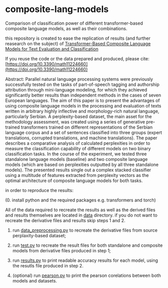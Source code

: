 # composite-lang-models
Comparison of classification power of different transformer-based composite language models, as well as their combinations.

this repository is created to ease the replication of results (and further reasearch on the subject) of
[Transformer-Based Composite Language Models for Text Evaluation and Classification](https://doi.org/10.3390/math11224660)

If you reuse the code or the data prepared and produced, please cite: [https://doi.org/10.3390/math11224660](https://doi.org/10.3390/math11224660)

Abstract: Parallel natural language processing systems were previously successfully tested on the tasks of part-of-speech tagging and authorship attribution through mini-language modeling, for which they achieved significantly better results than independent methods in the cases of seven European languages. The aim of this paper is to present the advantages of using composite language models in the processing and evaluation of texts written in arbitrary highly inflective and morphology-rich natural language, particularly Serbian. A perplexity-based dataset, the main asset for the methodology assessment, was created using a series of generative pre-trained transformers trained on different representations of the Serbian language corpus and a set of sentences classified into three groups (expert translations, corrupted translations, and machine translations). The paper describes a comparative analysis of calculated perplexities in order to measure the classification capability of different models on two binary classification tasks. In the course of the experiment, we tested three standalone language models (baseline) and two composite language models (which are based on perplexities outputted by all three standalone models). The presented results single out a complex stacked classifier using a multitude of features extracted from perplexity vectors as the optimal architecture of composite language models for both tasks.

in order to reproduce the results:

(0. install python and the required packages e.g. transformers and torch)

All of the data required to recreate the results as well as the derived files and results themselves are located in [data](https://github.com/procesaur/composite-lang-models/tree/main/data) directory.
if you do not want to recreate the derivative files and results skip steps 1 and 2.

1. run [data_preprocessing.py](https://github.com/procesaur/composite-lang-models/blob/main/data_preprocessing.py) to recreate the derivative files from source perplaxity-based dataset;
2. run [test.py](https://github.com/procesaur/composite-lang-models/blob/main/test.py) to recreate the result files for both standalone and composite models from derivative files produced in step 1;
3. run [results.py](https://github.com/procesaur/composite-lang-models/blob/main/results.py) to print readable accuracy results for each model, using the resutls file produced in step 2.

5. (optional) run [pearson.py](https://github.com/procesaur/composite-lang-models/blob/main/pearson.py) to print the pearson corelations between both models and datasets.
